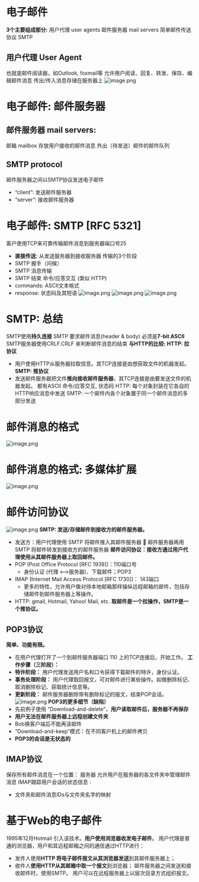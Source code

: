 # 电子邮件
**3个主要组成部分:**
用户代理 user agents 
邮件服务器 mail servers 
简单邮件传送协议 SMTP
## 用户代理 User Agent
也就是邮件阅读器，如Outlook, foxmail等
允许用户阅读、回复、转发、保存、编辑邮件消息 
传出/传入消息存储在服务器上
![image.png](https://picgo-1310230783.cos.ap-chengdu.myqcloud.com/obsidian/202303232044712.png)
# 电子邮件: 邮件服务器
## 邮件服务器 mail servers:
邮箱 mailbox 存放用户接收的邮件消息
外出（待发送）邮件的邮件队列
## SMTP protocol
邮件服务器之间以SMTP协议发送电子邮件
- “client”: 发送邮件服务器
- “server”: 接收邮件服务器
# 电子邮件: SMTP [RFC 5321]
客户使用TCP来可靠传输邮件消息到服务器端口号25
- **直接传送:** 从发送服务器到接收服务器
传输的3个阶段
- SMTP 握手（问候）
- SMTP 消息传输
- SMTP 结束
命令/应答交互 (类似 HTTP)
- commands: ASCII文本格式
- response: 状态码及其短语 
![image.png](https://picgo-1310230783.cos.ap-chengdu.myqcloud.com/obsidian/202303232047422.png)
![image.png](https://picgo-1310230783.cos.ap-chengdu.myqcloud.com/obsidian/202303232048566.png)
![image.png](https://picgo-1310230783.cos.ap-chengdu.myqcloud.com/obsidian/202303232049144.png)
# SMTP: 总结
SMTP使用**持久连接**
SMTP 要求邮件消息(header & body) 必须是**7-bit ASCII**
SMTP服务器使用CRLF.CRLF 来判断邮件消息的结束
**与HTTP的比较:**
**HTTP: 拉协议**
- 用户使用HTTP从服务器拉取信息。其TCP连接是由想获取文件的机器发起。
**SMTP: 推协议**
- 发送邮件服务器把文件**推向接收邮件服务器**，其TCP连接是由要发送文件的机器发起。 
都有ASCII 命令/应答交互, 状态码
HTTP: 每个对象封装在它各自的HTTP响应消息中发送
SMTP: 一个邮件内各个对象置于同一个邮件消息的多部分发送
# 邮件消息的格式
![image.png](https://picgo-1310230783.cos.ap-chengdu.myqcloud.com/obsidian/202303232052559.png)
# 邮件消息的格式: 多媒体扩展
![image.png](https://picgo-1310230783.cos.ap-chengdu.myqcloud.com/obsidian/202303232053464.png)
# 邮件访问协议
![image.png](https://picgo-1310230783.cos.ap-chengdu.myqcloud.com/obsidian/202303232054363.png)
**SMTP: 发送/存储邮件到接收方的邮件服务器。**
- 发送方：用户代理使用 SMTP 将邮件推入其邮件服务器  邮件服务器再用 SMTP 将邮件转发到接收方的邮件服务器
**邮件访问协议：接收方通过用户代理使用从其邮件服务器上取回邮件。**
- POP (Post Office Protocol [RFC 1939])：110端口号
	- 身份认证 (代理 <-->服务器)、下载邮件；POP3
- IMAP (Internet Mail Access Protocol [RFC 1730])： 143端口
	- 更多的特性，允许用户像对待本地邮箱那样操纵远程邮箱的邮件，包括存储邮件到邮件服务器上等操作。
- HTTP: gmail, Hotmail, Yahoo! Mail, etc.
**取邮件是一个拉操作，SMTP是一个推协议。**
## POP3协议
**简单、功能有限。**
- 在用户代理打开了一个到邮件服务器端口 110 上的TCP连接后，开始工作。
**工作步骤（三阶段）：**
- **特许阶段：** 用户代理发送用户名和口令获得下载邮件的特许，身份认证。
- **事务处理阶段：** 用户代理取回报文，可对邮件进行某些操作。如做删除标记、取消删除标记、获取统计信息等。
- **更新阶段：** 邮件服务器删除带有删除标记的报文，结束POP会话。
![image.png](https://picgo-1310230783.cos.ap-chengdu.myqcloud.com/obsidian/202303232058884.png)
**POP3的更多细节（缺陷）**
- 先前例子使用 “Download-and-delete”，**用户读取邮件后，服务器不再保存**
- **用户无法在邮件服务器上远程创建文件夹**
- Bob换客户端后不能再读邮件
- “Download-and-keep”模式：在不同客户机上的邮件拷贝
- **POP3的会话是无状态的**
## IMAP协议
保存所有邮件消息在一个位置： 服务器
允许用户在服务器的各文件夹中管理邮件消息
IMAP跟踪用户会话的状态信息 :
- 文件夹和邮件消息IDs与文件夹名字的映射
# 基于Web的电子邮件
1995年12月Hotmail 引入该技术。**用户使用浏览器收发电子邮件**。
用户代理是普通的浏览器，用户和其远程邮箱之间的通信通过HTTP进行：
- 发件人使用**HTTP 将电子邮件报文从其浏览器发送**到其邮件服务器上；
- 收件人**使用HTTP从其邮箱中取一个报文**到浏览器；
邮件服务器之间发送和接收邮件时，使用SMTP。
用户可以在远程服务器上以层次目录方式组织报文。
 